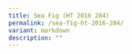 ```yaml
---
title: Sea Fig (HT 2016 284)
permalink: /sea-fig-ht-2016-284/
variant: markdown
description: ""
---
```

